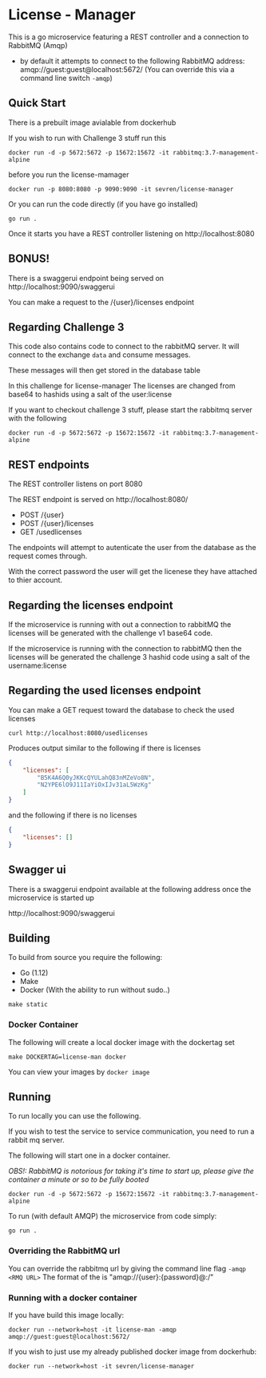 # License - Manager
This is a go microservice featuring a REST controller and a connection to RabbitMQ (Amqp)

* by default it attempts to connect to the following RabbitMQ address: amqp://guest:guest@localhost:5672/ (You can override this via a command line switch `-amqp`)

## Quick Start

There is a prebuilt image avialable from dockerhub

If you wish to run with Challenge 3 stuff run this 

`docker run -d -p 5672:5672 -p 15672:15672 -it rabbitmq:3.7-management-alpine`

before you run the license-mamager

`docker run -p 8080:8080 -p 9090:9090 -it sevren/license-manager`

Or you can run the code directly (if you have go installed)

`go run .`

Once it starts you have a REST controller listening on http://localhost:8080

## BONUS!
There is a swaggerui endpoint being served on http://localhost:9090/swaggerui

You can make a request to the /{user}/licenses endpoint

## Regarding Challenge 3 

This code also contains code to connect to the rabbitMQ server. It will connect to the exchange `data` and consume messages. 

These messages will then get stored in the database table

In this challenge for license-manager The licenses are changed from base64 to hashids using a salt of the user:license

If you want to checkout challenge 3 stuff, please start the rabbitmq server with the following 

`docker run -d -p 5672:5672 -p 15672:15672 -it rabbitmq:3.7-management-alpine`

## REST endpoints

The REST controller listens on port 8080

The REST endpoint is served on http://localhost:8080/

* POST /{user}
* POST /{user}/licenses
* GET /usedlicenses

The endpoints will attempt to autenticate the user from the database as the request comes through. 

With the correct password the user will get the licenese they have attached to thier account.

## Regarding the licenses endpoint

If the microservice is running with out a connection to rabbitMQ the licenses will be generated with the challenge v1 base64 code. 

If the microservice is running with the connection to rabbitMQ then the licenses will be generated the challenge 3  hashid code using a salt of the username:license

## Regarding the used licenses endpoint

You can make a GET request toward the database to check the used licenses

`curl http://localhost:8080/usedlicenses`

Produces output similar to the following if there is licenses

```json
{
    "licenses": [
        "B5K4A6Q0yJKKcQYULahQ83nMZeVo8N",
        "N2YPE6lO9J11IaYiOxIJv31aL5WzKg"
    ]
}
```

and the following if there is no licenses

```json
{
    "licenses": []
}
```

## Swagger ui

There is a swaggerui endpoint available at the following address once the microservice is started up

http://localhost:9090/swaggerui

## Building
To build from source you require the following: 
* Go (1.12)
* Make
* Docker (With the ability to run without sudo..)

`make static`

### Docker Container
The following will create a local docker image with the dockertag set

`make DOCKERTAG=license-man docker`

You can view your images by 
`docker image`

## Running

To run locally you can use the following. 

If you wish to test the service to service communication, you need to run a rabbit mq server.

The following will start one in a docker container.

*OBS!: RabbitMQ is notorious for taking it's time to start up, please give the container a minute or so to be fully booted*

`docker run -d -p 5672:5672 -p 15672:15672 -it rabbitmq:3.7-management-alpine`

To run (with default AMQP) the microservice from code simply:

`go run .`

### Overriding the RabbitMQ url

You can override the rabbitmq url by giving the command line flag `-amqp <RMQ URL>`
The format of the <RMQ URL> is "amqp://{user}:{password}@<host>:<port>/"

### Running with a docker container

If you have build this image locally: 

`docker run --network=host -it license-man -amqp amqp://guest:guest@localhost:5672/`

If you wish to just use my already published docker image from dockerhub: 

`docker run --network=host -it sevren/license-manager`